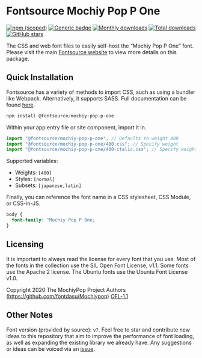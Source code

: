 # Fontsource Mochiy Pop P One

[![npm (scoped)](https://img.shields.io/npm/v/@fontsource/mochiy-pop-p-one?color=brightgreen)](https://www.npmjs.com/package/@fontsource/mochiy-pop-p-one) [![Generic badge](https://img.shields.io/badge/fontsource-passing-brightgreen)](https://github.com/fontsource/fontsource) [![Monthly downloads](https://badgen.net/npm/dm/@fontsource/mochiy-pop-p-one)](https://github.com/fontsource/fontsource) [![Total downloads](https://badgen.net/npm/dt/@fontsource/mochiy-pop-p-one)](https://github.com/fontsource/fontsource) [![GitHub stars](https://img.shields.io/github/stars/fontsource/fontsource.svg?style=social&label=Star)](https://github.com/fontsource/fontsource/stargazers)

The CSS and web font files to easily self-host the “Mochiy Pop P One” font. Please visit the main [Fontsource website](https://fontsource.org/fonts/mochiy-pop-p-one) to view more details on this package.

## Quick Installation

Fontsource has a variety of methods to import CSS, such as using a bundler like Webpack. Alternatively, it supports SASS. Full documentation can be found [here](https://beta.fontsource.org/docs/getting-started/introduction).

```javascript
npm install @fontsource/mochiy-pop-p-one
```

Within your app entry file or site component, import it in.

```javascript
import "@fontsource/mochiy-pop-p-one"; // Defaults to weight 400
import "@fontsource/mochiy-pop-p-one/400.css"; // Specify weight
import "@fontsource/mochiy-pop-p-one/400-italic.css"; // Specify weight and style

```

Supported variables:
- Weights: `[400]`
- Styles: `[normal]`
- Subsets: `[japanese,latin]`

Finally, you can reference the font name in a CSS stylesheet, CSS Module, or CSS-in-JS.

```css
body {
  font-family: "Mochiy Pop P One;
}
```

## Licensing
It is important to always read the license for every font that you use.
Most of the fonts in the collection use the SIL Open Font License, v1.1. Some fonts use the Apache 2 license. The Ubuntu fonts use the Ubuntu Font License v1.0.

Copyright 2020 The MochiyPop Project Authors (https://github.com/fontdasu/Mochiypop)
[OFL-1.1](http://scripts.sil.org/OFL)

## Other Notes
Font version (provided by source): `v7`.
Feel free to star and contribute new ideas to this repository that aim to improve the performance of font loading, as well as expanding the existing library we already have. Any suggestions or ideas can be voiced via an [issue](https://github.com/fontsource/fontsource/issues).